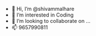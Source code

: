 - 👋 Hi, I’m @shivammalhare
- 👀 I’m interested in Coding
- 💞️ I’m looking to collaborate on ...
- 📫 9657990811

<!---
shivammalhare/shivammalhare is a ✨ special ✨ repository because its `README.md` (this file) appears on your GitHub profile.
You can click the Preview link to take a look at your changes.
--->

